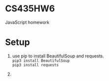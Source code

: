 # CS435HW6
JavaScript homework

# Setup
1. use pip to install BeautifulSoup and requests.  
`pip3 install BeautifulSoup`  
`pip3 install requests`

2. 
